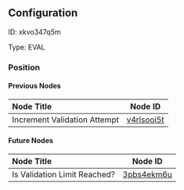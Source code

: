 # <nil>
## Configuration
ID:  xkvo347q5m

Type: EVAL 








### Position

#### Previous Nodes
| Node Title | Node ID |
| :------------- | ------------ |
| Increment Validation Attempt | [v4rlsooi5t](./v4rlsooi5t.md) | 
 
 #### Future Nodes
| Node Title | Node ID |
| :------------- | ------------ |
| Is Validation Limit Reached? |[3pbs4ekm6u](./3pbs4ekm6u.md) | 